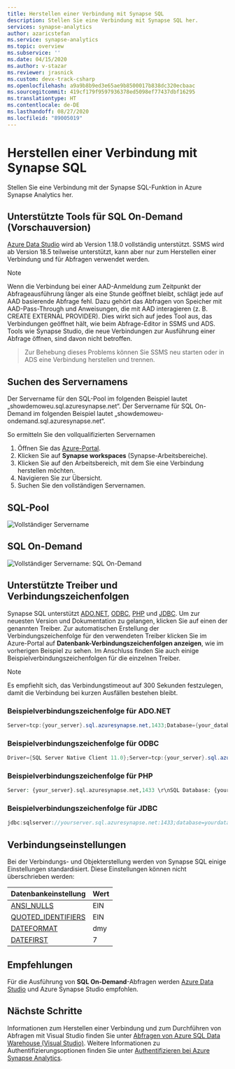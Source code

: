 ```yaml
---
title: Herstellen einer Verbindung mit Synapse SQL
description: Stellen Sie eine Verbindung mit Synapse SQL her.
services: synapse-analytics
author: azaricstefan
ms.service: synapse-analytics
ms.topic: overview
ms.subservice: ''
ms.date: 04/15/2020
ms.author: v-stazar
ms.reviewer: jrasnick
ms.custom: devx-track-csharp
ms.openlocfilehash: a9a9b8b9ed3e65ae9b8500017b838dc320ecbaac
ms.sourcegitcommit: 419cf179f9597936378ed5098ef77437dbf16295
ms.translationtype: HT
ms.contentlocale: de-DE
ms.lasthandoff: 08/27/2020
ms.locfileid: "89005019"
---
```

# <a name="connect-to-synapse-sql"></a>Herstellen einer Verbindung mit Synapse SQL
Stellen Sie eine Verbindung mit der Synapse SQL-Funktion in Azure Synapse Analytics her.

## <a name="supported-tools-for-sql-on-demand-preview"></a>Unterstützte Tools für SQL On-Demand (Vorschauversion)

[Azure Data Studio](/sql/azure-data-studio/download-azure-data-studio) wird ab Version 1.18.0 vollständig unterstützt. SSMS wird ab Version 18.5 teilweise unterstützt, kann aber nur zum Herstellen einer Verbindung und für Abfragen verwendet werden.

> [!NOTE]
> Wenn die Verbindung bei einer AAD-Anmeldung zum Zeitpunkt der Abfrageausführung länger als eine Stunde geöffnet bleibt, schlägt jede auf AAD basierende Abfrage fehl. Dazu gehört das Abfragen von Speicher mit AAD-Pass-Through und Anweisungen, die mit AAD interagieren (z. B. CREATE EXTERNAL PROVIDER). Dies wirkt sich auf jedes Tool aus, das Verbindungen geöffnet hält, wie beim Abfrage-Editor in SSMS und ADS. Tools wie Synapse Studio, die neue Verbindungen zur Ausführung einer Abfrage öffnen, sind davon nicht betroffen.

> Zur Behebung dieses Problems können Sie SSMS neu starten oder in ADS eine Verbindung herstellen und trennen. 

## <a name="find-your-server-name"></a>Suchen des Servernamens

Der Servername für den SQL-Pool im folgenden Beispiel lautet „showdemoweu.sql.azuresynapse.net“.
Der Servername für SQL On-Demand im folgenden Beispiel lautet „showdemoweu-ondemand.sql.azuresynapse.net“.

So ermitteln Sie den vollqualifizierten Servernamen

1. Öffnen Sie das [Azure-Portal](https://portal.azure.com).
2. Klicken Sie auf **Synapse workspaces** (Synapse-Arbeitsbereiche).
3. Klicken Sie auf den Arbeitsbereich, mit dem Sie eine Verbindung herstellen möchten.
4. Navigieren Sie zur Übersicht.
5. Suchen Sie den vollständigen Servernamen.

## <a name="sql-pool"></a>**SQL-Pool**

![Vollständiger Servername](./media/connect-overview/server-connect-example.png)

## <a name="sql-on-demand"></a>**SQL On-Demand**

![Vollständiger Servername: SQL On-Demand](./media/connect-overview/server-connect-example-sqlod.png)

## <a name="supported-drivers-and-connection-strings"></a>Unterstützte Treiber und Verbindungszeichenfolgen
Synapse SQL unterstützt [ADO.NET](https://msdn.microsoft.com/library/e80y5yhx(v=vs.110).aspx), [ODBC](https://msdn.microsoft.com/library/jj730314.aspx), [PHP](https://msdn.microsoft.com/library/cc296172.aspx?f=255&MSPPError=-2147217396) und [JDBC](https://msdn.microsoft.com/library/mt484311(v=sql.110).aspx). Um zur neuesten Version und Dokumentation zu gelangen, klicken Sie auf einen der genannten Treiber. Zur automatischen Erstellung der Verbindungszeichenfolge für den verwendeten Treiber klicken Sie im Azure-Portal auf **Datenbank-Verbindungszeichenfolgen anzeigen**, wie im vorherigen Beispiel zu sehen. Im Anschluss finden Sie auch einige Beispielverbindungszeichenfolgen für die einzelnen Treiber.

> [!NOTE]
> Es empfiehlt sich, das Verbindungstimeout auf 300 Sekunden festzulegen, damit die Verbindung bei kurzen Ausfällen bestehen bleibt.

### <a name="adonet-connection-string-example"></a>Beispielverbindungszeichenfolge für ADO.NET

```csharp
Server=tcp:{your_server}.sql.azuresynapse.net,1433;Database={your_database};User ID={your_user_name};Password={your_password_here};Encrypt=True;TrustServerCertificate=False;Connection Timeout=30;
```

### <a name="odbc-connection-string-example"></a>Beispielverbindungszeichenfolge für ODBC

```csharp
Driver={SQL Server Native Client 11.0};Server=tcp:{your_server}.sql.azuresynapse.net,1433;Database={your_database};Uid={your_user_name};Pwd={your_password_here};Encrypt=yes;TrustServerCertificate=no;Connection Timeout=30;
```

### <a name="php-connection-string-example"></a>Beispielverbindungszeichenfolge für PHP

```PHP
Server: {your_server}.sql.azuresynapse.net,1433 \r\nSQL Database: {your_database}\r\nUser Name: {your_user_name}\r\n\r\nPHP Data Objects(PDO) Sample Code:\r\n\r\ntry {\r\n   $conn = new PDO ( \"sqlsrv:server = tcp:{your_server}.sql.azuresynapse.net,1433; Database = {your_database}\", \"{your_user_name}\", \"{your_password_here}\");\r\n    $conn->setAttribute( PDO::ATTR_ERRMODE, PDO::ERRMODE_EXCEPTION );\r\n}\r\ncatch ( PDOException $e ) {\r\n   print( \"Error connecting to SQL Server.\" );\r\n   die(print_r($e));\r\n}\r\n\rSQL Server Extension Sample Code:\r\n\r\n$connectionInfo = array(\"UID\" => \"{your_user_name}\", \"pwd\" => \"{your_password_here}\", \"Database\" => \"{your_database}\", \"LoginTimeout\" => 30, \"Encrypt\" => 1, \"TrustServerCertificate\" => 0);\r\n$serverName = \"tcp:{your_server}.sql.azuresynapse.net,1433\";\r\n$conn = sqlsrv_connect($serverName, $connectionInfo);
```

### <a name="jdbc-connection-string-example"></a>Beispielverbindungszeichenfolge für JDBC

```Java
jdbc:sqlserver://yourserver.sql.azuresynapse.net:1433;database=yourdatabase;user={your_user_name};password={your_password_here};encrypt=true;trustServerCertificate=false;hostNameInCertificate=*.sql.azuresynapse.net;loginTimeout=30;
```

## <a name="connection-settings"></a>Verbindungseinstellungen
Bei der Verbindungs- und Objekterstellung werden von Synapse SQL einige Einstellungen standardisiert. Diese Einstellungen können nicht überschrieben werden:

| Datenbankeinstellung | Wert |
|:--- |:--- |
| [ANSI_NULLS](/sql/t-sql/statements/set-ansi-nulls-transact-sql?toc=/azure/synapse-analytics/toc.json&bc=/azure/synapse-analytics/breadcrumb/toc.json&view=azure-sqldw-latest) |EIN |
| [QUOTED_IDENTIFIERS](/sql/t-sql/statements/set-quoted-identifier-transact-sql?toc=/azure/synapse-analytics/toc.json&bc=/azure/synapse-analytics/breadcrumb/toc.json&view=azure-sqldw-latest) |EIN |
| [DATEFORMAT](/sql/t-sql/statements/set-dateformat-transact-sql?toc=/azure/synapse-analytics/toc.json&bc=/azure/synapse-analytics/breadcrumb/toc.json&view=azure-sqldw-latest) |dmy |
| [DATEFIRST](/sql/t-sql/statements/set-datefirst-transact-sql?toc=/azure/synapse-analytics/toc.json&bc=/azure/synapse-analytics/breadcrumb/toc.json&view=azure-sqldw-latest) |7 |

## <a name="recommendations"></a>Empfehlungen

Für die Ausführung von **SQL On-Demand**-Abfragen werden [Azure Data Studio](get-started-azure-data-studio.md) und Azure Synapse Studio empfohlen.

## <a name="next-steps"></a>Nächste Schritte
Informationen zum Herstellen einer Verbindung und zum Durchführen von Abfragen mit Visual Studio finden Sie unter [Abfragen von Azure SQL Data Warehouse (Visual Studio)](../sql-data-warehouse/sql-data-warehouse-query-visual-studio.md?toc=/azure/synapse-analytics/toc.json&bc=/azure/synapse-analytics/breadcrumb/toc.json). Weitere Informationen zu Authentifizierungsoptionen finden Sie unter [Authentifizieren bei Azure Synapse Analytics](../sql-data-warehouse/sql-data-warehouse-authentication.md?toc=/azure/synapse-analytics/toc.json&bc=/azure/synapse-analytics/breadcrumb/toc.json).
